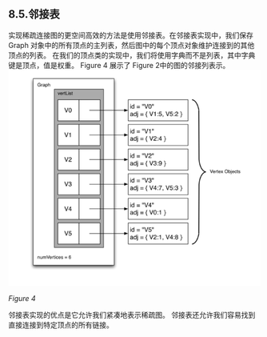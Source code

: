 ## 8.5.邻接表

实现稀疏连接图的更空间高效的方法是使用邻接表。在邻接表实现中，我们保存Graph 对象中的所有顶点的主列表，然后图中的每个顶点对象维护连接到的其他顶点的列表。 在我们的顶点类的实现中，我们将使用字典而不是列表，其中字典键是顶点，值是权重。 Figure 4 展示了 Figure 2中的图的邻接列表示。
![8.5.邻接表.figure4](assets/7.5.%E9%82%BB%E6%8E%A5%E8%A1%A8.figure4.png)

*Figure 4*

邻接表实现的优点是它允许我们紧凑地表示稀疏图。 邻接表还允许我们容易找到直接连接到特定顶点的所有链接。
